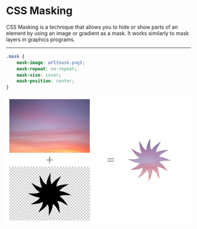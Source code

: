 # CSS Masking

CSS Masking is a technique that allows you to hide or show parts of an element by using an image or gradient as a mask. It works similarly to mask layers in graphics programs.

---

```css
.mask {
    mask-image: url(mask.png);
    mask-repeat: no-repeat;
    mask-size: cover;
    mask-position: center;
}
```

![css-masking](../img/output-css-masking.jpg)